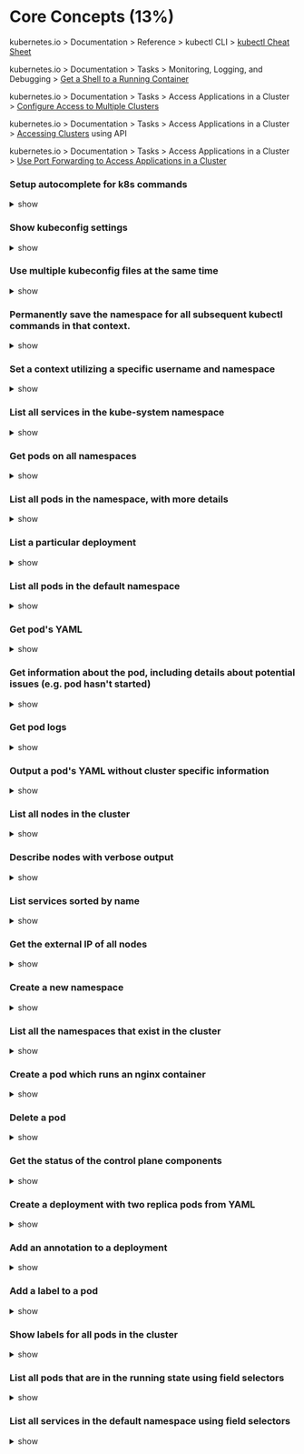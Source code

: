 # Core Concepts (13%)

kubernetes.io > Documentation > Reference > kubectl CLI > [kubectl Cheat Sheet](https://kubernetes.io/docs/reference/kubectl/cheatsheet/)

kubernetes.io > Documentation > Tasks > Monitoring, Logging, and Debugging > [Get a Shell to a Running Container](https://kubernetes.io/docs/tasks/debug-application-cluster/get-shell-running-container/)

kubernetes.io > Documentation > Tasks > Access Applications in a Cluster > [Configure Access to Multiple Clusters](https://kubernetes.io/docs/tasks/access-application-cluster/configure-access-multiple-clusters/)

kubernetes.io > Documentation > Tasks > Access Applications in a Cluster > [Accessing Clusters](https://kubernetes.io/docs/tasks/access-application-cluster/access-cluster/) using API

kubernetes.io > Documentation > Tasks > Access Applications in a Cluster > [Use Port Forwarding to Access Applications in a Cluster](https://kubernetes.io/docs/tasks/access-application-cluster/port-forward-access-application-cluster/)

### Setup autocomplete for k8s commands

<details><summary>show</summary>
<p>

```bash
source <(kubectl completion bash)
echo "source <(kubectl completion bash)" >> ~/.bashrc
```

</p>
</details>

### Show kubeconfig settings

<details><summary>show</summary>
<p>

```bash
kubectl config view
```

</p>
</details>

### Use multiple kubeconfig files at the same time

<details><summary>show</summary>
<p>

```bash
KUBECONFIG=~/.kube/config:~/.kube/kubconfig2
```

</p>
</details>

### Permanently save the namespace for all subsequent kubectl commands in that context.

<details><summary>show</summary>
<p>

```bash
kubectl config set-context --current --namespace=ggckad-s2
```

</p>
</details>

### Set a context utilizing a specific username and namespace

<details><summary>show</summary>
<p>

```bash
kubectl config set-context gce --user=cluster-admin --namespace=foo \
  && kubectl config use-context gce
```

</p>
</details>

### List all services in the kube-system namespace

<details><summary>show</summary>
<p>

```bash
kubectl get svc -n kube-system
```

</p>
</details>

### Get pods on all namespaces

<details><summary>show</summary>
<p>

```bash
kubectl get po --all-namespaces
```

</p>
</details>

### List all pods in the namespace, with more details

<details><summary>show</summary>
<p>

```bash
kubectl get pods -o wide
```

</p>
</details>

### List a particular deployment

<details><summary>show</summary>
<p>

```bash
kubectl get deployment my-deployment
```

</p>
</details>

### List all pods in the default namespace

<details><summary>show</summary>
<p>

```bash
kubectl get pods
```

</p>
</details>

### Get pod's YAML

<details><summary>show</summary>
<p>

```bash
kubectl get po nginx -o yaml
```

</p>
</details>

### Get information about the pod, including details about potential issues (e.g. pod hasn't started)

<details><summary>show</summary>
<p>

```bash
kubectl describe po nginx
```

</p>
</details>

### Get pod logs

<details><summary>show</summary>
<p>

```bash
kubectl logs nginx
```

</p>
</details>

### Output a pod's YAML without cluster specific information

<details><summary>show</summary>
<p>

```bash
kubectl get pod my-pod -o yaml --export
```

</p>
</details>

### List all nodes in the cluster

<details><summary>show</summary>
<p>

```bash
kubectl get nodes
# or, get more information about the nodes
kubectl get nodes -o wide
```

</p>
</details>

### Describe nodes with verbose output

<details><summary>show</summary>
<p>

```bash
kubectl describe nodes
```

</p>
</details>

### List services sorted by name

<details><summary>show</summary>
<p>

```bash
kubectl get services --sort.by=.metadata.name
```

</p>
</details>

### Get the external IP of all nodes

<details><summary>show</summary>
<p>

```bash
kubectl get nodes -o jsonpath='{.items[*].status.addresses[?(@.type=="ExternalIP")].address}'
```

</p>
</details>

### Create a new namespace

<details><summary>show</summary>
<p>

```bash
kubectl create namespace web
```

</p>
</details>

### List all the namespaces that exist in the cluster

<details><summary>show</summary>
<p>

```bash
kubectl get namespaces
```

</p>
</details>

### Create a pod which runs an nginx container

<details><summary>show</summary>
<p>

```bash
kubectl run nginx --image=nginx
# or
kubectl run nginx2 --image=nginx --restart=Never --dry-run -o yaml | kubectl create -f -
```

</p>
</details>

### Delete a pod

<details><summary>show</summary>
<p>

```bash
kubectl delete po nginx
```

</p>
</details>

### Get the status of the control plane components

<details><summary>show</summary>
<p>

```bash
kubectl get componentstatus
```

</p>
</details>

### Create a deployment with two replica pods from YAML

<details><summary>show</summary>
<p>

```bash
# create a  YAML template with this command
kubectl run nginx --image=nginx --replicas=2 --dry-run -o yaml > deploy.yaml
# see it
cat deploy.yaml
```

```YAML
apiVersion: apps/v1
kind: Deployment
metadata:
  creationTimestamp: null
  labels:
    run: nginx
  name: nginx
spec:
  replicas: 2
  selector:
    matchLabels:
      run: nginx
  strategy: {}
  template:
    metadata:
      creationTimestamp: null
      labels:
        run: nginx
    spec:
      containers:
      - image: nginx
        name: nginx
        resources: {}
status: {}
```

```bash
# create the deployment
kubectl apply -f deploy.yaml
# get verbose output of deployment YAML
kubectl get deploy nginx-deployment -o yaml
# add an annotation to the deployment
kubectl annotate deploy nginx mycompany.com/someannotation="chad"
# delete the deployment
kubectl delete deploy nginx
```

</p>
</details>

### Add an annotation to a deployment

<details><summary>show</summary>
<p>

```bash
kubectl annotate deploy nginx mycompany.com/someannotation="chad"
```

</p>
</details>

### Add a label to a pod

<details><summary>show</summary>
<p>

```bash
kubectl label pods nginx env=prod
```

</p>
</details>

### Show labels for all pods in the cluster

<details><summary>show</summary>
<p>

```bash
kubectl get pods --show-labels
# or get pods with the env label
kubectl get po -L env
```

</p>
</details>

### List all pods that are in the running state using field selectors

<details><summary>show</summary>
<p>

```bash
kubectl get po --field-selector status.phase=Running
```

</p>
</details>

### List all services in the default namespace using field selectors

<details><summary>show</summary>
<p>

```bash
kubectl get svc --field-selector metadata.namespace=default
```

</p>
</details>
